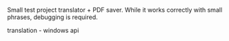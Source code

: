 Small test project translator + PDF saver.
While it works correctly with small phrases, debugging is required.

translation - windows api